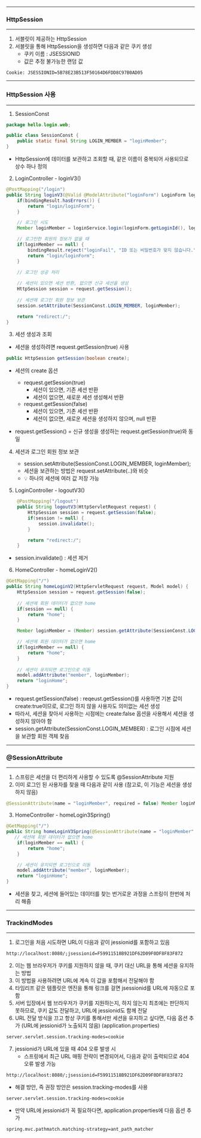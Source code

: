 -----
### HttpSession
-----
1. 서블릿이 제공하는 HttpSession
2. 서블릿을 통해 HttpSession을 생성하면 다음과 같은 쿠키 생성
   - 쿠키 이름 : JSESSIONID
   - 값은 추정 불가능한 랜덤 값
```
Cookie: JSESSIONID=5B78E23B513F50164D6FDD8C97B0AD05
```

-----
### HttpSession 사용
-----
1. SessionConst
```java
package hello.login.web;

public class SessionConst {
    public static final String LOGIN_MEMBER = "loginMember";
}
```
  - HttpSession에 데이터를 보관하고 조회할 때, 같은 이름이 중복되어 사용되므로 상수 하나 정의

2. LoginController - loginV3()
```java
@PostMapping("/login")
public String loginV3(@Valid @ModelAttribute("loginForm") LoginForm loginForm, BindingResult bindingResult, HttpServletRequest request) {
    if(bindingResult.hasErrors()) {
        return "login/loginForm";
    }

    // 로그인 시도
    Member loginMember = loginService.login(loginForm.getLoginId(), loginForm.getPassword());

    // 로그인한 회원의 정보가 없을 때
    if(loginMember == null) {
        bindingResult.reject("loginFail", "ID 또는 비밀번호가 맞지 않습니다.");
        return "login/loginForm";
    }

    // 로그인 성공 처리
    
    // 세션이 있으면 세션 반환, 없으면 신규 세션을 생성
    HttpSession session = request.getSession();
    
    // 세션에 로그인 회원 정보 보관
    session.setAttribute(SessionConst.LOGIN_MEMBER, loginMember);

    return "redirect:/";
}
```

3. 세션 생성과 조회
  - 세션을 생성하려면 request.getSession(true) 사용
```java
public HttpSession getSession(boolean create);
```
  - 세션의 create 옵션
    + request.getSession(true)
      * 세션이 있으면, 기존 세션 반환
      * 세션이 없으면, 새로운 세션 생성해서 반환
    + request.getSession(false)
      * 세션이 있으면, 기존 세션 반환
      * 세션이 없으면, 새로운 세션을 생성하지 않으며, null 반환
     
  - request.getSession() = 신규 생성을 생성하는 request.getSession(true)와 동일

4. 세션과 로그인 회원 정보 보관
   - session.setAttribute(SessionConst.LOGIN_MEMBER, loginMember);
   - 세션을 보관하는 방법은 request.setAttribute(..)와 비슷
   - 💡 하나의 세션에 여러 값 저장 가능

5. LoginController - logoutV3()
```java
    @PostMapping("/logout")
    public String logoutV3(HttpServletRequest request) {
        HttpSession session = request.getSession(false);
        if(session != null) {
            session.invalidate();
        }

        return "redirect:/";
    }
```
  - session.invalidate() : 세션 제거

6. HomeController - homeLoginV2()
```java
@GetMapping("/")
public String homeLoginV2(HttpServletRequest request, Model model) {
    HttpSession session = request.getSession(false);
    
    // 세션에 회원 데이터가 없으면 home
    if(session == null) {
        return "home";
    }

    Member loginMember = (Member) session.getAttribute(SessionConst.LOGIN_MEMBER);

    // 세션에 회원 데이터가 없으면 home
    if(loginMember == null) {
        return "home";
    }
     
    // 세션이 유지되면 로그인으로 이동
    model.addAttribute("member", loginMember);
    return "loginHome";
}
```
  - request.getSession(false) : reqeust.getSession()를 사용하면 기본 값이 create:true이므로, 로그인 하지 않을 사용자도 의미없는 세션 생성
  - 따라서, 세션을 찾아서 사용하는 시점에는 create:false 옵션을 사용해서 세션을 생성하지 않아야 함
  - session.getAttribute(SessionConst.LOGIN_MEMBER) : 로그인 시점에 세션을 보관할 회원 객체 찾음

-----
### @SessionAttribute
-----
1. 스프링은 세션을 더 편리하게 사용할 수 있도록 @SessionAttribute 지원
2. 이미 로그인 된 사용자를 찾을 때 다음과 같이 사용 (참고로, 이 기능은 세션을 생성하지 않음)
```java
@SessionAttribute(name = "loginMember", required = false) Member loginMember
```

3. HomeController - homeLogin3Spring()
```java
@GetMapping("/")
public String homeLoginV3Spring(@SessionAttribute(name = "loginMember", required = false) Member loginMember, Model model) {
   // 세션에 회원 데이터가 없으면 home
    if(loginMember == null) {
        return "home";
    }

    // 세션이 유지되면 로그인으로 이동
    model.addAttribute("member", loginMember);
    return "loginHome";
}
```
  - 세션을 찾고, 세션에 들어있는 데이터를 찾는 번거로운 과정을 스프링이 한번에 처리 해줌

-----
### TrackindModes
-----
1. 로그인을 처음 시도하면 URL이 다음과 같이 jessionid를 포함하고 있음
```
http://localhost:8080/;jsessionid=F59911518B921DF62D09F0DF8F83F872
```

2. 이는 웹 브라우저가 쿠키를 지원하지 않을 때, 쿠키 대신 URL을 통해 세션을 유지하는 방법
3. 이 방법을 사용하려면 URL에 계속 이 값을 포함해서 전달해야 함
4. 타임리프 같은 템플릿은 엔진을 통해 링크를 걸면 jsessionid를 URL에 자동으로 포함
5. 서버 입장에서 웹 브라우저가 쿠키를 지원하는지, 하지 않는지 최초에는 판단하지 못하므로, 쿠키 값도 전달하고, URL에 jessionid도 함께 전달
6. URL 전달 방식을 끄고 항상 쿠키를 통해서만 세션을 유지하고 싶다면, 다음 옵션 추가 (URL에 jessionid가 노출되지 않음) (application.properties)
```properties
server.servlet.session.tracking-modes=cookie
```

7. jessionid가 URL에 있을 때 404 오류 발생 시
   - 스프링에서 최근 URL 매핑 전략이 변경되어서, 다음과 같이 출력되므로 404 오류 발생 가능
```
http://localhost:8080/;jsessionid=F59911518B921DF62D09F0DF8F83F872
```
   - 해결 방안, 즉 권장 방안은 session.tracking-modes를 사용
```properties
server.servlet.session.tracking-modes=cookie
```
   - 만약 URL에 jessionid가 꼭 필요하다면, application.properties에 다음 옵션 추가
```properties
spring.mvc.pathmatch.matching-strategy=ant_path_matcher
```

